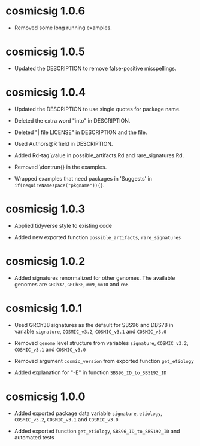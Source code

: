 # cosmicsig 1.0.6
* Removed some long running examples.

# cosmicsig 1.0.5
* Updated the DESCRIPTION to remove false-positive misspellings.

# cosmicsig 1.0.4
* Updated the DESCRIPTION to use single quotes for package name.

* Deleted the extra word "into" in DESCRIPTION.

* Deleted "| file LICENSE" in DESCRIPTION and the file.

* Used Authors@R field in DESCRIPTION.

* Added Rd-tag \value in possible_artifacts.Rd and rare_signatures.Rd.

* Removed \dontrun{} in the examples.

* Wrapped examples that need packages in 'Suggests' in `if(requireNamespace("pkgname")){}`.

# cosmicsig 1.0.3
* Applied tidyverse style to existing code

* Added new exported function `possible_artifacts`, `rare_signatures`

# cosmicsig 1.0.2
* Added signatures renormalized for other genomes. The available genomes are `GRCh37`,
`GRCh38`, `mm9`, `mm10` and `rn6`

# cosmicsig 1.0.1
* Used GRCh38 signatures as the default for SBS96 and DBS78 in variable `signature`,
`COSMIC_v3.2`, `COSMIC_v3.1` and `COSMIC_v3.0`

* Removed `genome` level structure from variables `signature`,
`COSMIC_v3.2`, `COSMIC_v3.1` and `COSMIC_v3.0`

* Removed argument `cosmic_version` from exported function `get_etiology`

* Added explanation for "-E" in function `SBS96_ID_to_SBS192_ID`

# cosmicsig 1.0.0
* Added exported package data variable `signature`, `etiology`, `COSMIC_v3.2`,
`COSMIC_v3.1` and `COSMIC_v3.0`

* Added exported function `get_etiology`, `SBS96_ID_to_SBS192_ID` and automated
tests


